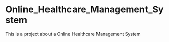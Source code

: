 # Online_Healthcare_Management_System
 This is a project about a Online Healthcare Management System

